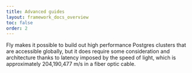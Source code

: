 ```yaml
---
title: Advanced guides
layout: framework_docs_overview
toc: false
order: 2
---
```


Fly makes it possible to build out high performance Postgres clusters that are accessible globally, but it does require some consideration and architecture thanks to latency imposed by the speed of light, which is approximately 204,190,477 m/s in a fiber optic cable.